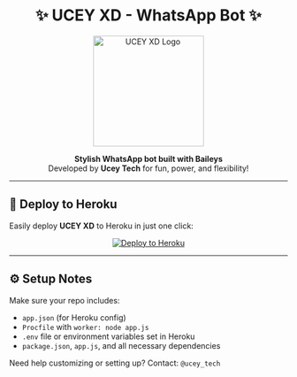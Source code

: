 <h1 align="center">✨ UCEY XD - WhatsApp Bot ✨</h1>

<p align="center">
  <img src="https://i.imgur.com/AhK98lU.png" width="200" alt="UCEY XD Logo"/>
</p>

<p align="center">
  <b>Stylish WhatsApp bot built with Baileys</b> <br>
  Developed by <strong>Ucey Tech</strong> for fun, power, and flexibility!
</p>

---

## 🚀 Deploy to Heroku

Easily deploy **UCEY XD** to Heroku in just one click:

<p align="center">
  <a href="https://heroku.com/deploy?template=https://github.com/user1463/UCEY-xd">
    <img src="https://www.herokucdn.com/deploy/button.svg" alt="Deploy to Heroku"/>
  </a>
</p>

---

## ⚙️ Setup Notes

Make sure your repo includes:
- `app.json` (for Heroku config)
- `Procfile` with `worker: node app.js`
- `.env` file or environment variables set in Heroku
- `package.json`, `app.js`, and all necessary dependencies

Need help customizing or setting up? Contact: `@ucey_tech`
